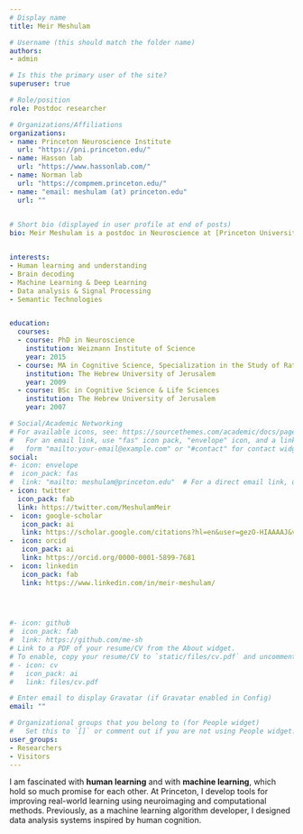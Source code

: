 ```yaml
---
# Display name
title: Meir Meshulam

# Username (this should match the folder name)
authors:
- admin

# Is this the primary user of the site?
superuser: true

# Role/position
role: Postdoc researcher

# Organizations/Affiliations
organizations:
- name: Princeton Neuroscience Institute
  url: "https://pni.princeton.edu/"
- name: Hasson lab
  url: "https://www.hassonlab.com/"
- name: Norman lab
  url: "https://compmem.princeton.edu/"
- name: "email: meshulam (at) princeton.edu"
  url: ""
  

# Short bio (displayed in user profile at end of posts)
bio: Meir Meshulam is a postdoc in Neuroscience at [Princeton University](https://www.princeton.edu/), using machine learning and deep learning to study human cognition.


interests:
- Human learning and understanding
- Brain decoding
- Machine Learning & Deep Learning
- Data analysis & Signal Processing
- Semantic Technologies


education:
  courses:
  - course: PhD in Neuroscience
    institution: Weizmann Institute of Science
    year: 2015
  - course: MA in Cognitive Science, Specialization in the Study of Rationality
    institution: The Hebrew University of Jerusalem
    year: 2009
  - course: BSc in Cognitive Science & Life Sciences
    institution: The Hebrew University of Jerusalem
    year: 2007

# Social/Academic Networking
# For available icons, see: https://sourcethemes.com/academic/docs/page-builder/#icons
#   For an email link, use "fas" icon pack, "envelope" icon, and a link in the
#   form "mailto:your-email@example.com" or "#contact" for contact widget.
social:
#- icon: envelope
#  icon_pack: fas
#  link: "mailto: meshulam@princeton.edu"  # For a direct email link, use "mailto:test@example.org".
- icon: twitter
  icon_pack: fab
  link: https://twitter.com/MeshulamMeir
-  icon: google-scholar
   icon_pack: ai
   link: https://scholar.google.com/citations?hl=en&user=gezO-HIAAAAJ&view_op=list_works&sortby=pubdate
-  icon: orcid
   icon_pack: ai
   link: https://orcid.org/0000-0001-5899-7681
-  icon: linkedin
   icon_pack: fab
   link: https://www.linkedin.com/in/meir-meshulam/
   



#- icon: github
#  icon_pack: fab
#  link: https://github.com/me-sh
# Link to a PDF of your resume/CV from the About widget.
# To enable, copy your resume/CV to `static/files/cv.pdf` and uncomment the lines below.
# - icon: cv
#   icon_pack: ai
#   link: files/cv.pdf

# Enter email to display Gravatar (if Gravatar enabled in Config)
email: ""

# Organizational groups that you belong to (for People widget)
#   Set this to `[]` or comment out if you are not using People widget.
user_groups:
- Researchers
- Visitors
---
```


I am fascinated with **human learning** and with **machine learning**, which hold so much promise for each other. At Princeton, I develop tools for improving real-world learning using neuroimaging and computational methods. Previously, as a machine learning algorithm developer, I designed data analysis systems inspired by human cognition.

